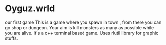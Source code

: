 # Oyguz.wrld
our first game
This is a game where you spawn in town , from there you can go shop or dungeon. Your aim is kill monsters as many as possible while you are alive.
It's a c++ terminal based game. Uses rlutil library for graphic stuffs.

